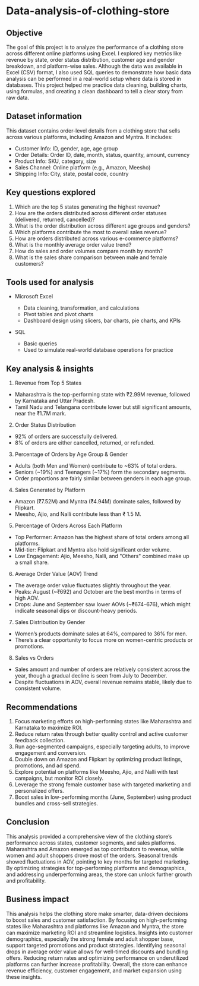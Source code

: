 # Data-analysis-of-clothing-store

## Objective

The goal of this project is to analyze the performance of a clothing store across different online platforms using Excel. I explored key metrics like revenue by state, order status distribution, customer age and gender breakdown, and platform-wise sales. Although the data was available in Excel (CSV) format, I also used SQL queries to demonstrate how basic data analysis can be performed in a real-world setup where data is stored in databases. This project helped me practice data cleaning, building charts, using formulas, and creating a clean dashboard to tell a clear story from raw data.

## Dataset information

This dataset contains order-level details from a clothing store that sells across various platforms, including Amazon and Myntra. It includes:
- Customer Info: ID, gender, age, age group
- Order Details: Order ID, date, month, status, quantity, amount, currency
- Product Info: SKU, category, size
- Sales Channel: Online platform (e.g., Amazon, Meesho)
- Shipping Info: City, state, postal code, country

## Key questions explored 

1. Which are the top 5 states generating the highest revenue?
2. How are the orders distributed across different order statuses (delivered, returned, cancelled)?
3. What is the order distribution across different age groups and genders?
4. Which platforms contribute the most to overall sales revenue?
5. How are orders distributed across various e-commerce platforms?
6. What is the monthly average order value trend?
7. How do sales and order volumes compare month by month?
8. What is the sales share comparison between male and female customers?

## Tools used for analysis

- Microsoft Excel
  - Data cleaning, transformation, and calculations
  - Pivot tables and pivot charts
  - Dashboard design using slicers, bar charts, pie charts, and KPIs

- SQL
  - Basic queries
  - Used to simulate real-world database operations for practice

## Key analysis & insights

1. Revenue from Top 5 States
- Maharashtra is the top-performing state with ₹2.99M revenue, followed by Karnataka and Uttar Pradesh.
- Tamil Nadu and Telangana contribute lower but still significant amounts, near the ₹1.7M mark.

2. Order Status Distribution
- 92% of orders are successfully delivered.
- 8% of orders are either cancelled, returned, or refunded.

3. Percentage of Orders by Age Group & Gender
- Adults (both Men and Women) contribute to ~63% of total orders.
- Seniors (~19%) and Teenagers (~17%) form the secondary segments.
- Order proportions are fairly similar between genders in each age group.

4. Sales Generated by Platform
- Amazon (₹7.52M) and Myntra (₹4.94M) dominate sales, followed by Flipkart.
- Meesho, Ajio, and Nalli contribute less than ₹ 1.5 M.

5. Percentage of Orders Across Each Platform
- Top Performer: Amazon has the highest share of total orders among all platforms.
- Mid-tier: Flipkart and Myntra also hold significant order volume.
- Low Engagement: Ajio, Meesho, Nalli, and "Others" combined make up a small share.

6. Average Order Value (AOV) Trend
- The average order value fluctuates slightly throughout the year.
- Peaks: August (~₹692) and October are the best months in terms of high AOV.
- Drops: June and September saw lower AOVs (~₹674–676), which might indicate seasonal dips or discount-heavy periods.

7. Sales Distribution by Gender
- Women’s products dominate sales at 64%, compared to 36% for men.
- There’s a clear opportunity to focus more on women-centric products or promotions.

8. Sales vs Orders
- Sales amount and number of orders are relatively consistent across the year, though a gradual decline is seen from July to December.
- Despite fluctuations in AOV, overall revenue remains stable, likely due to consistent volume.

## Recommendations
1. Focus marketing efforts on high-performing states like Maharashtra and Karnataka to maximize ROI.
2. Reduce return rates through better quality control and active customer feedback collection.
3. Run age-segmented campaigns, especially targeting adults, to improve engagement and conversion.
4. Double down on Amazon and Flipkart by optimizing product listings, promotions, and ad spend.
5. Explore potential on platforms like Meesho, Ajio, and Nalli with test campaigns, but monitor ROI closely.
6. Leverage the strong female customer base with targeted marketing and personalized offers.
7. Boost sales in low-performing months (June, September) using product bundles and cross-sell strategies.

## Conclusion
This analysis provided a comprehensive view of the clothing store’s performance across states, customer segments, and sales platforms. Maharashtra and Amazon emerged as top contributors to revenue, while women and adult shoppers drove most of the orders. Seasonal trends showed fluctuations in AOV, pointing to key months for targeted marketing. By optimizing strategies for top-performing platforms and demographics, and addressing underperforming areas, the store can unlock further growth and profitability.

## Business impact 
This analysis helps the clothing store make smarter, data-driven decisions to boost sales and customer satisfaction. By focusing on high-performing states like Maharashtra and platforms like Amazon and Myntra, the store can maximize marketing ROI and streamline logistics. Insights into customer demographics, especially the strong female and adult shopper base, support targeted promotions and product strategies. Identifying seasonal drops in average order value allows for well-timed discounts and bundling offers. Reducing return rates and optimizing performance on underutilized platforms can further increase profitability. Overall, the store can enhance revenue efficiency, customer engagement, and market expansion using these insights.

